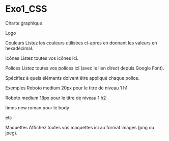 # Exo1_CSS

Charte graphique

Logo

Couleurs Listez les couleurs utilisées ci-après en donnant les valeurs en hexadécimal.

Icônes Listez toutes vos icônes ici.

Polices Listez toutes vos polices ici (avec le lien direct depuis Google Font).

Spécifiez à quels éléments doivent être appliqué chaque police.

Exemples Roboto medium 20px pour le titre de niveau 1 h1

Roboto medium 18px pour le titre de niveau 1 h2

times new roman pour le body

etc

Maquettes Affichez toutes vos maquettes ici au format images (png ou jpeg).

